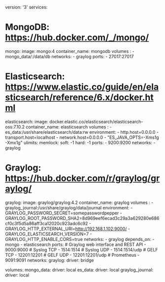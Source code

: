 version: '3'
services:
  # MongoDB: https://hub.docker.com/_/mongo/
  mongo:
    image: mongo:4
    container_name: mongodb
    volumes : 
      - mongo_data/:/data/db
    networks:
      - graylog
    ports:
      - 27017:27017
  # Elasticsearch: https://www.elastic.co/guide/en/elasticsearch/reference/6.x/docker.html
  elasticsearch:
    image: docker.elastic.co/elasticsearch/elasticsearch-oss:7.10.2
    container_name: elasticsearch
    volumes :
      - es_data:/usr/share/elasticsearch/data:rw
    environment:
      - http.host=0.0.0.0
      - transport.host=localhost
      - network.host=0.0.0.0
      - "ES_JAVA_OPTS=-Xms1g -Xmx1g"
    ulimits:
      memlock:
        soft: -1
        hard: -1
    ports:
      - 9200:9200
    networks:
      - graylog
  # Graylog: https://hub.docker.com/r/graylog/graylog/
  graylog:
    image: graylog/graylog:4.2
    container_name: graylog
    volumes : 
      - graylog_journal:/usr/share/graylog/data/journal
    environment:
      - GRAYLOG_PASSWORD_SECRET=somepasswordpepper
      - GRAYLOG_ROOT_PASSWORD_SHA2=8d969eef6ecad3c29a3a629280e686cf0c3f5d5a86aff3ca12020c923adc6c92
      - GRAYLOG_HTTP_EXTERNAL_URI=http://192.168.1.102:9000/
      - GRAYLOG_ELASTICSEARCH_VERSION=7
      - GRAYLOG_HTTP_ENABLE_CORS=true
    networks:
      - graylog
    depends_on:
      - mongo
      - elasticsearch
    ports:
      # Graylog web interface and REST API
      - 9000:9000
      # Syslog TCP
      - 1514:1514
      # Syslog UDP
      - 1514:1514/udp
      # GELF TCP
      - 12201:12201
      # GELF UDP
      - 12201:12201/udp
      # Prometheus
      - 9091:9091
networks:
  graylog:
    driver: bridge

volumes:
  mongo_data:
    driver: local
  es_data:
    driver: local
  graylog_journal:
    driver: local
